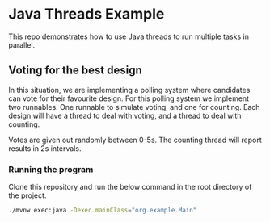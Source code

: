 # Java Threads Example

This repo demonstrates how to use Java threads to run multiple tasks in parallel.

## Voting for the best design

In this situation, we are implementing a polling system where candidates can vote for their
favourite design. For this polling system we implement two runnables. One runnable to simulate
voting, and one for counting. Each design will have a thread to deal with voting, and a thread to
deal with counting.

Votes are given out randomly between 0-5s. The counting thread will report results in 2s intervals.

### Running the program
Clone this repository and run the below command in the root directory of the project.

```bash
./mvnw exec:java -Dexec.mainClass="org.example.Main"
```
